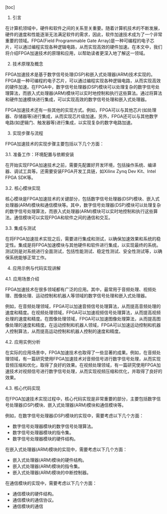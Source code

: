 
[toc]                    
                
                
1. 引言

在计算机领域中，硬件和软件之间的关系至关重要。随着计算机技术的不断发展，硬件的速度和性能逐渐无法满足软件的需求，因此，软件加速技术成为了一个非常重要的领域。FPGA(Field Programmable Gate Array)是一种可编程的电子芯片，可以通过编程实现各种逻辑电路，从而实现高效的硬件加速。在本文中，我们将介绍FPGA加速技术的原理和应用，以帮助读者更深入地了解这一领域。

2. 技术原理及概念

FPGA加速技术是基于数字信号处理(DSP)和嵌入式处理器(ARM)技术实现的。FPGA是一种可编程的电子芯片，可以通过编程实现各种逻辑电路，从而实现高效的硬件加速。在FPGA中，数字信号处理器(DSP)模块可以处理复杂的数字信号处理算法，而嵌入式处理器(ARM)模块可以实时地控制和执行这些算法。通过将算法和硬件加速模块进行集成，可以实现高效的数字信号处理和嵌入式处理器。

FPGA加速技术还有一些其他的实现方式。例如，FPGA可以与其他芯片(如处理器、存储器等)进行集成，从而实现芯片级加速。另外，FPGA还可以与其他数字电路(如逻辑门、触发器等)进行集成，以实现复杂的数字电路加速。

3. 实现步骤与流程

FPGA加速技术的实现步骤主要包括以下几个方面：

3.1. 准备工作：环境配置与依赖安装

在开始实现FPGA加速技术之前，需要先配置好开发环境，包括操作系统、编译器、调试工具等。还需要安装FPGA开发工具链，如Xilinx Zynq Dev Kit、Intel FPGA SDK等。

3.2. 核心模块实现

核心模块是FPGA加速技术的关键部分，包括数字信号处理器(DSP)模块、嵌入式处理器(ARM)模块和通信模块等。其中，数字信号处理器(DSP)模块可以处理复杂的数字信号处理算法，而嵌入式处理器(ARM)模块可以实时地控制和执行这些算法。通信模块可以实现FPGA和软件之间的通信和交互。

3.3. 集成与测试

在将FPGA加速技术实现之后，需要进行集成和测试，以确保加速效果和系统的稳定性。集成是将FPGA加速模块与其他硬件和软件进行集成，以实现最终的系统。测试则是对系统进行全面测试，包括性能测试、稳定性测试、安全性测试等，以确保系统能够正常工作。

4. 应用示例与代码实现讲解

4.1. 应用场景介绍

FPGA加速技术在很多领域都有广泛的应用。其中，最常用于音频处理、视频处理、图像处理、运动控制和机器人等领域的数字信号处理和嵌入式处理器。

例如，在音频处理领域，FPGA可以加速音频信号处理算法，从而提高音频处理的速度和精度。在视频处理领域，FPGA可以加速视频信号处理算法，从而提高视频处理的速度和精度。在图像处理领域，FPGA可以加速图像处理算法，从而提高图像处理的速度和精度。在运动控制和机器人领域，FPGA可以加速运动控制和机器人控制算法，从而提高运动控制和机器人控制的速度和精度。

4.2. 应用实例分析

在实际的应用场景中，FPGA加速技术也取得了一些显著的成果。例如，在音频处理领域，有一篇研究使用FPGA加速技术对音频信号进行数字信号处理，从而实现音频压缩和优化，取得了良好的效果。在视频处理领域，有一篇研究使用FPGA加速技术对视频信号进行数字信号处理，从而实现视频压缩和优化，并取得了良好的效果。

4.3. 核心代码实现

在FPGA加速技术实现过程中，核心代码实现是非常重要的部分，主要包括数字信号处理器(DSP)模块、嵌入式处理器(ARM)模块和通信模块等。

例如，在数字信号处理器(DSP)模块的实现中，需要考虑以下几个方面：

- 数字信号处理器模块的数字信号处理算法。
- 数字信号处理器模块的指令集。
- 数字信号处理器模块的硬件结构。

在嵌入式处理器(ARM)模块的实现中，需要考虑以下几个方面：

- 嵌入式处理器(ARM)模块的硬件结构。
- 嵌入式处理器(ARM)模块的指令集。
- 嵌入式处理器(ARM)模块的中断控制器。

在通信模块的实现中，需要考虑以下几个方面：

- 通信模块的硬件结构。
- 通信模块的通信协议。
- 通信模块的通信

